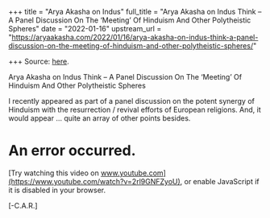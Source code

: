 +++
title = "Arya Akasha on Indus"
full_title = "Arya Akasha on Indus Think – A Panel Discussion On The ‘Meeting’ Of Hinduism And Other Polytheistic Spheres"
date = "2022-01-16"
upstream_url = "https://aryaakasha.com/2022/01/16/arya-akasha-on-indus-think-a-panel-discussion-on-the-meeting-of-hinduism-and-other-polytheistic-spheres/"

+++
Source: [here](https://aryaakasha.com/2022/01/16/arya-akasha-on-indus-think-a-panel-discussion-on-the-meeting-of-hinduism-and-other-polytheistic-spheres/).

Arya Akasha on Indus Think – A Panel Discussion On The ‘Meeting’ Of Hinduism And Other Polytheistic Spheres

I recently appeared as part of a panel discussion on the potent synergy
of Hinduism with the resurrection / revival efforts of European
religions. And, it would appear … quite an array of other points
besides.

# An error occurred.

[Try watching this video on
www.youtube.com](https://www.youtube.com/watch?v=2rl9GNFZyoU), or enable
JavaScript if it is disabled in your browser.

\[-C.A.R.\]
